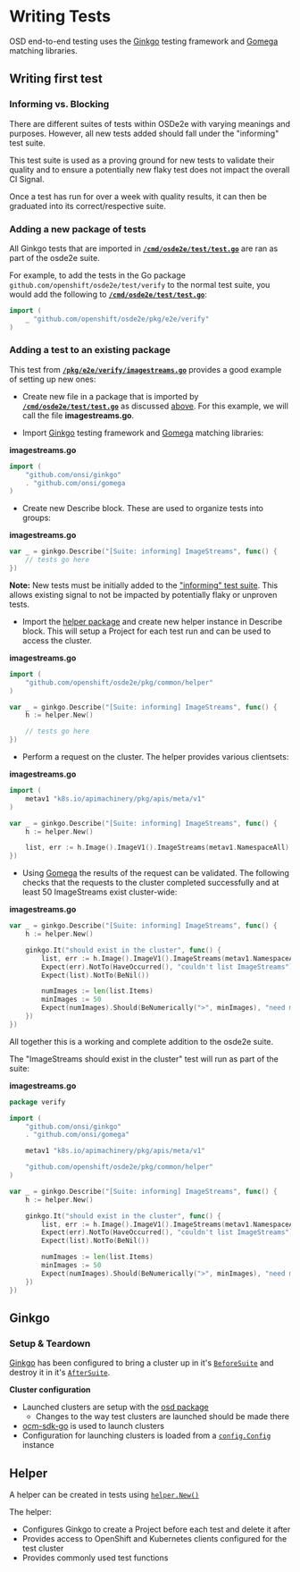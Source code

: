 # Writing Tests

OSD end-to-end testing uses the [Ginkgo] testing framework and [Gomega]  matching libraries.

## Writing first test

### Informing vs. Blocking
There are different suites of tests within OSDe2e with varying meanings and purposes. However, all new tests added should fall under the "informing" test suite.

This test suite is used as a proving ground for new tests to validate their quality and to ensure a potentially new flaky test does not impact the overall CI Signal.

Once a test has run for over a week with quality results, it can then be graduated into its correct/respective suite.

### Adding a new package of tests
All Ginkgo tests that are imported in **[`/cmd/osde2e/test/test.go`]** are ran as part of the osde2e suite.

For example, to add the tests in the Go package `github.com/openshift/osde2e/test/verify` to the normal test suite, you would add the following to **[`/cmd/osde2e/test/test.go`]**:
```go
import (
	_ "github.com/openshift/osde2e/pkg/e2e/verify"
)
```

### Adding a test to an existing package
This test from **[`/pkg/e2e/verify/imagestreams.go`]** provides a good example of setting up new ones:

- Create new file in a package that is imported by  **[`/cmd/osde2e/test/test.go`]** as discussed [above]. For this example, we will call the file **imagestreams.go**.

- Import [Ginkgo] testing framework and [Gomega] matching libraries:

**imagestreams.go**
```go
import (
	"github.com/onsi/ginkgo"
	. "github.com/onsi/gomega
)
```

- Create new Describe block. These are used to organize tests into groups:

**imagestreams.go**
```go
var _ = ginkgo.Describe("[Suite: informing] ImageStreams", func() {
	// tests go here
})
```
**Note:** New tests must be initially added to the ["informing" test suite]. This allows existing signal to not be impacted by potentially flaky or unproven tests.

- Import the [helper package] and create new helper instance in Describe block. This will setup a Project for each test run and can be used to access the cluster.

**imagestreams.go**
```go
import (
	"github.com/openshift/osde2e/pkg/common/helper"
)

var _ = ginkgo.Describe("[Suite: informing] ImageStreams", func() {
	h := helper.New()

	// tests go here
})
```

- Perform a request on the cluster. The helper provides various clientsets:

**imagestreams.go**
```go
import (
	metav1 "k8s.io/apimachinery/pkg/apis/meta/v1"
)

var _ = ginkgo.Describe("[Suite: informing] ImageStreams", func() {
	h := helper.New()

	list, err := h.Image().ImageV1().ImageStreams(metav1.NamespaceAll).List(metav1.ListOptions{})
})
```

- Using [Gomega] the results of the request can be validated. The following checks that the requests to the cluster completed successfully and at least 50 ImageStreams exist cluster-wide:

**imagestreams.go**
```go
var _ = ginkgo.Describe("[Suite: informing] ImageStreams", func() {
	h := helper.New()

	ginkgo.It("should exist in the cluster", func() {
		list, err := h.Image().ImageV1().ImageStreams(metav1.NamespaceAll).List(metav1.ListOptions{})
		Expect(err).NotTo(HaveOccurred(), "couldn't list ImageStreams")
		Expect(list).NotTo(BeNil())

		numImages := len(list.Items)
		minImages := 50
		Expect(numImages).Should(BeNumerically(">", minImages), "need more images")
	})
})
```

All together this is a working and complete addition to the osde2e suite.

The "ImageStreams should exist in the cluster" test will run as part of the suite:

**imagestreams.go**
```go
package verify

import (
	"github.com/onsi/ginkgo"
	. "github.com/onsi/gomega"

	metav1 "k8s.io/apimachinery/pkg/apis/meta/v1"

	"github.com/openshift/osde2e/pkg/common/helper"
)

var _ = ginkgo.Describe("[Suite: informing] ImageStreams", func() {
	h := helper.New()

	ginkgo.It("should exist in the cluster", func() {
		list, err := h.Image().ImageV1().ImageStreams(metav1.NamespaceAll).List(metav1.ListOptions{})
		Expect(err).NotTo(HaveOccurred(), "couldn't list ImageStreams")
		Expect(list).NotTo(BeNil())

		numImages := len(list.Items)
		minImages := 50
		Expect(numImages).Should(BeNumerically(">", minImages), "need more images")
	})
})
```

## Ginkgo

### Setup & Teardown
[Ginkgo] has been configured to bring a cluster up in it's [`BeforeSuite`] and destroy it in it's [`AfterSuite`].

**Cluster configuration**
- Launched clusters are setup with the [osd package]
	- Changes to the way test clusters are launched should be made there
- [ocm-sdk-go] is used to launch clusters
- Configuration for launching clusters is loaded from a [`config.Config`] instance

## Helper
A helper can be created in tests using [`helper.New()`]

The helper:
- Configures Ginkgo to create a Project before each test and delete it after
- Provides access to OpenShift and Kubernetes clients configured for the test cluster
- Provides commonly used test functions

[Ginkgo]:https://onsi.github.io/ginkgo/
[Gomega]:https://onsi.github.io/gomega/
[`/cmd/osde2e/test/test.go`]:/cmd/osde2e/test/test.go
[above]:#adding-a-new-package-of-tests
[`/pkg/e2e/verify/imagestreams.go`]:/pkg/e2e/verify/imagestreams.go
["informing" test suite]:/configs/informing-suite.yaml
[helper package]:/pkg/common/helper/
[osd package]:/pkg/common/osd
[`BeforeSuite`]:https://onsi.github.io/ginkgo/#global-setup-and-teardown-beforesuite-and-aftersuite
[`AfterSuite`]:https://onsi.github.io/ginkgo/#global-setup-and-teardown-beforesuite-and-aftersuite
[ocm-sdk-go]:https://github.com/openshift-online/ocm-sdk-go
[`config.Config`]:https://godoc.org/github.com/openshift/osde2e/common/pkg/config#Config
[`helper.New()`]:https://godoc.org/github.com/openshift/osde2e/pkg/common/helper#New